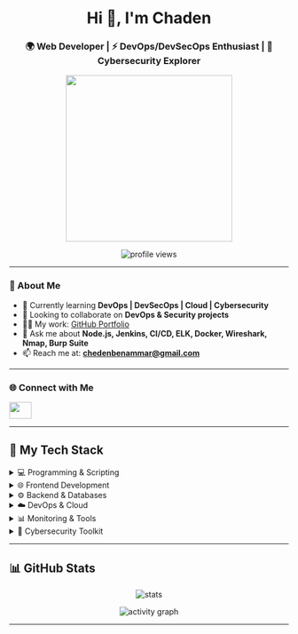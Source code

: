 <h1 align="center">Hi 👋, I'm Chaden</h1>
<h3 align="center">
  🌍 Web Developer | ⚡ DevOps/DevSecOps Enthusiast | 🔐 Cybersecurity Explorer  
</h3>
<p align="center">
  <img src="https://media2.giphy.com/media/B5QDyiw4j8Xrq/giphy.gif?cid=6c09b952vh7juv8dt9ehoxrrs7ckn8josbvuat2trrc8wv5n" width="300"/>
</p>
<p align="center">
  <img src="https://komarev.com/ghpvc/?username=chadenba&label=Profile%20views&color=0e75b6&style=flat" alt="profile views" />
</p>

---

### 🚀 About Me
- 🌱 Currently learning **DevOps | DevSecOps | Cloud | Cybersecurity**  
- 👯 Looking to collaborate on **DevOps & Security projects**  
- 👨‍💻 My work: [GitHub Portfolio](https://github.com/ChadenBA)  
- 💬 Ask me about **Node.js, Jenkins, CI/CD, ELK, Docker, Wireshark, Nmap, Burp Suite**  
- 📫 Reach me at: **chedenbenammar@gmail.com**

---

### 🌐 Connect with Me
<p align="left">
  <a href="https://www.linkedin.com/in/chaden-ben-ammar/" target="_blank">
    <img src="https://raw.githubusercontent.com/rahuldkjain/github-profile-readme-generator/master/src/images/icons/Social/linked-in-alt.svg" height="30" width="40" />
  </a>
</p>

---

## 🚀 My Tech Stack  

<details>
<summary>💻 Programming & Scripting</summary>

![JavaScript](https://img.shields.io/badge/JavaScript-F7DF1E?style=for-the-badge&logo=javascript&logoColor=black)
![Java](https://img.shields.io/badge/Java-007396?style=for-the-badge&logo=java&logoColor=white)
![Bash](https://img.shields.io/badge/Bash-4EAA25?style=for-the-badge&logo=gnu-bash&logoColor=white)

</details>

<details>
<summary>🌐 Frontend Development</summary>

![HTML5](https://img.shields.io/badge/HTML5-E34F26?style=for-the-badge&logo=html5&logoColor=white)
![CSS3](https://img.shields.io/badge/CSS3-1572B6?style=for-the-badge&logo=css3&logoColor=white)
![Bootstrap](https://img.shields.io/badge/Bootstrap-7952B3?style=for-the-badge&logo=bootstrap&logoColor=white)
![React](https://img.shields.io/badge/React-20232A?style=for-the-badge&logo=react&logoColor=61DAFB)
![Redux](https://img.shields.io/badge/Redux-764ABC?style=for-the-badge&logo=redux&logoColor=white)
![TailwindCSS](https://img.shields.io/badge/TailwindCSS-38B2AC?style=for-the-badge&logo=tailwind-css&logoColor=white)

</details>

<details>
<summary>⚙️ Backend & Databases</summary>

![Node.js](https://img.shields.io/badge/Node.js-339933?style=for-the-badge&logo=node.js&logoColor=white)
![Express](https://img.shields.io/badge/Express-000000?style=for-the-badge&logo=express&logoColor=white)
![MongoDB](https://img.shields.io/badge/MongoDB-4EA94B?style=for-the-badge&logo=mongodb&logoColor=white)
![MySQL](https://img.shields.io/badge/MySQL-005C84?style=for-the-badge&logo=mysql&logoColor=white)
![Oracle](https://img.shields.io/badge/Oracle-F80000?style=for-the-badge&logo=oracle&logoColor=white)

</details>

<details>
<summary>☁️ DevOps & Cloud</summary>

![Docker](https://img.shields.io/badge/Docker-2496ED?style=for-the-badge&logo=docker&logoColor=white)
![Kubernetes](https://img.shields.io/badge/Kubernetes-326CE5?style=for-the-badge&logo=kubernetes&logoColor=white)
![Jenkins](https://img.shields.io/badge/Jenkins-D24939?style=for-the-badge&logo=jenkins&logoColor=white)
![NGINX](https://img.shields.io/badge/NGINX-009639?style=for-the-badge&logo=nginx&logoColor=white)
![Firebase](https://img.shields.io/badge/Firebase-FFCA28?style=for-the-badge&logo=firebase&logoColor=black)

</details>

<details>
<summary>📊 Monitoring & Tools</summary>

![Elastic](https://img.shields.io/badge/Elastic-005571?style=for-the-badge&logo=elastic&logoColor=white)
![Kibana](https://img.shields.io/badge/Kibana-005571?style=for-the-badge&logo=kibana&logoColor=white)
![Git](https://img.shields.io/badge/Git-F05032?style=for-the-badge&logo=git&logoColor=white)
![Postman](https://img.shields.io/badge/Postman-FF6C37?style=for-the-badge&logo=postman&logoColor=white)
![Figma](https://img.shields.io/badge/Figma-F24E1E?style=for-the-badge&logo=figma&logoColor=white)

</details>

<details>
<summary>🔐 Cybersecurity Toolkit</summary>

![Wireshark](https://img.shields.io/badge/Wireshark-1679A7?style=for-the-badge&logo=wireshark&logoColor=white)
![Burp Suite](https://img.shields.io/badge/Burp_Suite-FF6633?style=for-the-badge&logo=burp-suite&logoColor=white)
![Nmap](https://img.shields.io/badge/Nmap-4682B4?style=for-the-badge&logo=nmap&logoColor=white)
![Metasploit](https://img.shields.io/badge/Metasploit-2E8B57?style=for-the-badge&logo=metasploit&logoColor=white)
![Kali Linux](https://img.shields.io/badge/Kali_Linux-557C94?style=for-the-badge&logo=kalilinux&logoColor=white)
![OWASP ZAP](https://img.shields.io/badge/OWASP_ZAP-5A5A5A?style=for-the-badge&logo=owasp&logoColor=white)

</details>

---

## 📊 GitHub Stats  

<p align="center">
  <img src="https://github-readme-stats.vercel.app/api?username=chadenba&show_icons=true&theme=tokyonight" alt="stats" />
</p>

<p align="center">
  <img src="https://github-readme-activity-graph.vercel.app/graph?username=chadenba&theme=tokyo-night" alt="activity graph"/>
</p>


---


